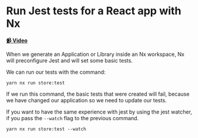 # Run Jest tests for a React app with Nx

**[📹 Video](https://egghead.io/lessons/egghead-run-jest-tests-for-a-react-app-with-nx)**

When we generate an Application or Library inside an Nx workspace, Nx will preconfigure Jest and will set some basic tests.

We can run our tests with the command:

```shell
yarn nx run store:test
```

If we run this command, the basic tests that were created will fail, because we have changed our application so we need to update our tests.

If you want to have the same experience with jest by using the jest watcher, if you pass the `--watch` flag to the previous command.

```shell
yarn nx run store:test --watch
```
